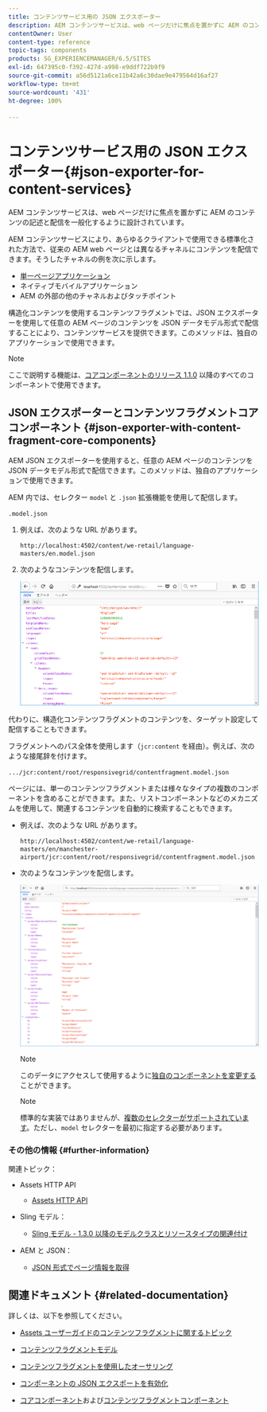 ```yaml
---
title: コンテンツサービス用の JSON エクスポーター
description: AEM コンテンツサービスは、web ページだけに焦点を置かずに AEM のコンテンツの記述と配信を一般化するように設計されています。AEM コンテンツサービスにより、あらゆるクライアントで使用できる標準化された方法で、従来の AEM web ページとは異なるチャネルにコンテンツを配信できます。
contentOwner: User
content-type: reference
topic-tags: components
products: SG_EXPERIENCEMANAGER/6.5/SITES
exl-id: 647395c0-f392-427d-a998-e9ddf722b9f9
source-git-commit: a56d5121a6ce11b42a6c30dae9e479564d16af27
workflow-type: tm+mt
source-wordcount: '431'
ht-degree: 100%

---
```


# コンテンツサービス用の JSON エクスポーター{#json-exporter-for-content-services}

AEM コンテンツサービスは、web ページだけに焦点を置かずに AEM のコンテンツの記述と配信を一般化するように設計されています。

AEM コンテンツサービスにより、あらゆるクライアントで使用できる標準化された方法で、従来の AEM web ページとは異なるチャネルにコンテンツを配信できます。そうしたチャネルの例を次に示します。

* [単一ページアプリケーション](spa-walkthrough.md)
* ネイティブモバイルアプリケーション
* AEM の外部の他のチャネルおよびタッチポイント

構造化コンテンツを使用するコンテンツフラグメントでは、JSON エクスポーターを使用して任意の AEM ページのコンテンツを JSON データモデル形式で配信することにより、コンテンツサービスを提供できます。このメソッドは、独自のアプリケーションで使用できます。

>[!NOTE]
>
>ここで説明する機能は、[コアコンポーネントのリリース 1.1.0](https://experienceleague.adobe.com/docs/experience-manager-core-components/using/introduction.html?lang=ja) 以降のすべてのコンポーネントで使用できます。

## JSON エクスポーターとコンテンツフラグメントコアコンポーネント {#json-exporter-with-content-fragment-core-components}

AEM JSON エクスポーターを使用すると、任意の AEM ページのコンテンツを JSON データモデル形式で配信できます。このメソッドは、独自のアプリケーションで使用できます。

AEM 内では、セレクター `model` と `.json` 拡張機能を使用して配信します。

`.model.json`

1. 例えば、次のような URL があります。

   ```shell
   http://localhost:4502/content/we-retail/language-masters/en.model.json
   ```

1. 次のようなコンテンツを配信します。

   ![chlimage_1-192](assets/chlimage_1-192.png)

代わりに、構造化コンテンツフラグメントのコンテンツを、ターゲット設定して配信することもできます。

フラグメントへのパス全体を使用します（`jcr:content` を経由）。例えば、次のような接尾辞を付けます。

`.../jcr:content/root/responsivegrid/contentfragment.model.json`

ページには、単一のコンテンツフラグメントまたは様々なタイプの複数のコンポーネントを含めることができます。また、リストコンポーネントなどのメカニズムを使用して、関連するコンテンツを自動的に検索することもできます。

* 例えば、次のような URL があります。

  ```shell
  http://localhost:4502/content/we-retail/language-masters/en/manchester-airport/jcr:content/root/responsivegrid/contentfragment.model.json
  ```

* 次のようなコンテンツを配信します。

  ![chlimage_1-193](assets/chlimage_1-193.png)

  >[!NOTE]
  >
  >このデータにアクセスして使用するように[独自のコンポーネントを変更する](/help/sites-developing/json-exporter-components.md)ことができます。

  >[!NOTE]
  >
  >標準的な実装ではありませんが、[複数のセレクターがサポートされています](json-exporter-components.md#multiple-selectors)。ただし、`model` セレクターを最初に指定する必要があります。

### その他の情報 {#further-information}

関連トピック：

* Assets HTTP API

   * [Assets HTTP API](/help/assets/mac-api-assets.md)

* Sling モデル：

   * [Sling モデル - 1.3.0 以降のモデルクラスとリソースタイプの関連付け](https://sling.apache.org/documentation/bundles/models.html#associating-a-model-class-with-a-resource-type-since-130)

* AEM と JSON：

   * [JSON 形式でページ情報を取得](/help/sites-developing/pageinfo.md)

## 関連ドキュメント {#related-documentation}

詳しくは、以下を参照してください。

* [Assets ユーザーガイドのコンテンツフラグメントに関するトピック](/help/assets/content-fragments/content-fragments.md)

* [コンテンツフラグメントモデル](/help/assets/content-fragments/content-fragments-models.md)
* [コンテンツフラグメントを使用したオーサリング](/help/sites-authoring/content-fragments.md)
* [コンポーネントの JSON エクスポートを有効化](/help/sites-developing/json-exporter-components.md)

* [コアコンポーネント](https://experienceleague.adobe.com/docs/experience-manager-core-components/using/introduction.html?lang=ja)および[コンテンツフラグメントコンポーネント](https://experienceleague.adobe.com/docs/experience-manager-core-components/using/wcm-components/content-fragment-component.html?lang=ja)

